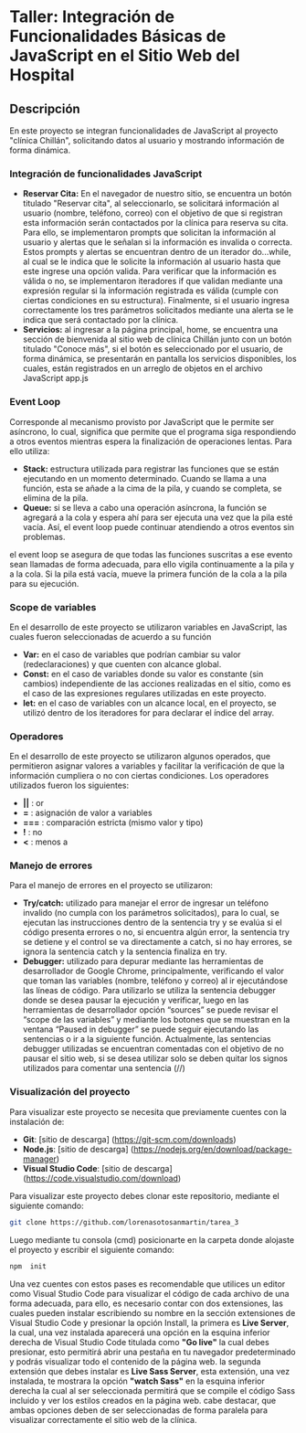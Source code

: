 # Taller: Integración de Funcionalidades Básicas de JavaScript en el Sitio Web del Hospital
## Descripción 
En este proyecto se integran funcionalidades de JavaScript al proyecto "clínica Chillán", solicitando datos al usuario y mostrando información de forma dinámica.

### Integración de funcionalidades JavaScript 
- **Reservar Cita:** En el navegador de nuestro sitio, se encuentra un botón titulado "Reservar cita", al seleccionarlo, se solicitará información al usuario (nombre, teléfono, correo) con el objetivo de que si registran esta información serán contactados por la clínica para reserva su cita. Para ello, se implementaron prompts que solicitan la información al usuario y alertas que le señalan si la información es invalida o correcta. Estos prompts y alertas se encuentran dentro de un iterador do...while, al cual se le indica que le solicite la información al usuario hasta que este ingrese una opción valida. Para verificar que la información es válida o no, se implementaron iteradores if que validan mediante una expresión regular si la información registrada es válida (cumple con ciertas condiciones en su estructura).
Finalmente, si el usuario ingresa correctamente los tres parámetros solicitados mediante una alerta se le indica que será contactado por la clínica. 
- **Servicios:** al ingresar a la página principal, home, se encuentra una sección de bienvenida al sitio web de clínica Chillán junto con un botón titulado "Conoce más", si el botón es seleccionado por el usuario, de forma dinámica, se presentarán en pantalla los servicios disponibles, los cuales, están registrados en un arreglo de objetos en el archivo JavaScript app.js
### Event Loop
Corresponde al mecanismo provisto por JavaScript que le permite ser asíncrono, lo cual, significa que permite que el programa siga respondiendo a otros eventos mientras espera la finalización de operaciones lentas. Para ello utiliza: 
- **Stack:** estructura utilizada para registrar las funciones que se están ejecutando en un momento determinado. Cuando se llama a una función, esta se añade a la cima de la pila, y cuando se completa, se elimina de la pila.
- **Queue:** si se lleva a cabo una operación asíncrona, la función se agregará a la cola y espera ahí para ser ejecuta una vez que la pila esté vacía. Así, el event loop puede continuar atendiendo a otros eventos sin problemas.


el event loop se asegura de que todas las funciones suscritas a ese evento sean llamadas de forma adecuada, para ello vigila continuamente a la pila y a la cola. Si la pila está vacía, mueve la primera función de la cola a la pila para su ejecución.
### Scope de variables 
En el desarrollo de este proyecto se utilizaron variables en JavaScript, las cuales fueron seleccionadas de acuerdo a su función
- **Var:** en el caso de variables que podrían cambiar su valor (redeclaraciones) y que cuenten con alcance global. 
- **Const:** en el caso de variables donde su valor es constante (sin cambios) independiente de las acciones realizadas en el sitio, como es el caso de las expresiones regulares utilizadas en este proyecto.
- **let:** en el caso de variables con un alcance local, en el proyecto, se utilizó dentro de los iteradores for para declarar el índice del array. 

### Operadores 
En el desarrollo de este proyecto se utilizaron algunos operados, que permitieron asignar valores a variables y facilitar la verificación de que la información cumpliera o no con ciertas condiciones. Los operadores utilizados fueron los siguientes:
- **||** : or 
- **=** : asignación de valor a variables
- **===** : comparación estricta (mismo valor y tipo)
- **!** : no 
- **<** : menos a

### Manejo de errores 
Para el manejo de errores en el proyecto se utilizaron: 
-	**Try/catch:** utilizado para manejar el error de ingresar un teléfono invalido (no cumpla con los parámetros solicitados), para lo cual, se ejecutan las instrucciones dentro de la sentencia try y se evalúa si el código presenta errores o no, si encuentra algún error, la sentencia try se detiene y el control se va directamente a catch, si no hay errores, se ignora la sentencia catch y la sentencia finaliza en try.
-	**Debugger:** utilizado para depurar mediante las herramientas de desarrollador de Google Chrome, principalmente, verificando el valor que toman las variables (nombre, teléfono y correo) al ir ejecutándose las líneas de código. Para utilizarlo se utiliza la sentencia debugger donde se desea pausar la ejecución y verificar, luego en las herramientas de desarrollador opción “sources” se puede revisar el “scope de las variables” y mediante los botones que se muestran en la ventana “Paused in debugger” se puede seguir ejecutando las sentencias o ir a la siguiente función. Actualmente, las sentencias debugger utilizadas se encuentran comentadas con el objetivo de no pausar el sitio web, si se desea utilizar solo se deben quitar los signos utilizados para comentar una sentencia (//)

### Visualización del proyecto
Para visualizar este proyecto se necesita que previamente cuentes con la instalación de:
- **Git**: [sitio de descarga] (https://git-scm.com/downloads)
- **Node.js**: [sitio de descarga] (https://nodejs.org/en/download/package-manager)
- **Visual Studio Code**: [sitio de descarga] (https://code.visualstudio.com/download)
  
Para visualizar este proyecto debes clonar este repositorio, mediante el siguiente comando:
```bash
git clone https://github.com/lorenasotosanmartin/tarea_3
```
Luego mediante tu consola (cmd) posicionarte en la carpeta donde alojaste el proyecto y escribir el siguiente comando: 
```bash
npm  init
```
Una vez cuentes con estos pases es recomendable que utilices un editor como Visual Studio Code para visualizar el código de cada archivo de una forma adecuada, para ello, es necesario contar con dos extensiones, las cuales pueden instalar escribiendo su nombre en la sección extensiones de Visual Studio Code y presionar la opción Install, la primera es **Live Server**, la cual, una vez instalada aparecerá una opción en la esquina inferior derecha de Visual Studio Code titulada como **"Go live"** la cual debes presionar, esto permitirá abrir una pestaña en tu navegador predeterminado y podrás visualizar todo el contenido de la página web. la segunda extensión que debes instalar es **Live Sass Server**, esta extensión, una vez instalada, te mostrara la opción **"watch Sass"** en la esquina inferior derecha la cual al ser seleccionada permitirá que se compile el código Sass incluido y ver los estilos creados en la página web. cabe destacar, que ambas opciones deben de ser seleccionadas de forma paralela para visualizar correctamente el sitio web de la clínica.
